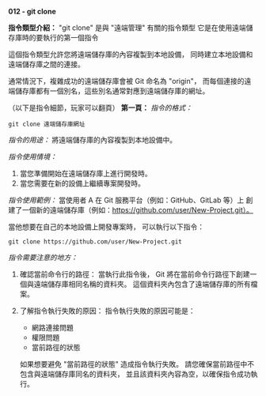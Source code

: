 **012 - git clone**

**指令類型介紹：**
"git clone" 是與 "遠端管理" 有關的指令類型
它是在使用遠端儲存庫時的要執行的第一個指令

這個指令類型允許您將遠端儲存庫的內容複製到本地設備，
同時建立本地設備和遠端儲存庫之間的連接。

通常情況下，複雜成功的遠端儲存庫會被 Git 命名為 "origin"，
而每個連接的遠端儲存庫都有一個別名，這些別名通常對應到遠端儲存庫的網址。

（以下是指令細節，玩家可以翻頁）
**第一頁：**
*指令的格式：* 
```
git clone 遠端儲存庫網址
```

*指令的用途：*
將遠端儲存庫的內容複製到本地設備中。

*指令使用情境：*
1. 當您準備開始在遠端儲存庫上進行開發時。
2. 當您需要在新的設備上繼續專案開發時。

*指令使用範例：*
當使用者 A 在 Git 服務平台（例如：GitHub、GitLab 等）上
創建了一個新的遠端儲存庫（例如：https://github.com/user/New-Project.git）。

當他想要在自己的本地設備上開發專案時，
可以執行以下指令：
```
git clone https://github.com/user/New-Project.git
```

*指令需要注意的地方：* 
1. 確認當前命令行的路徑：
當執行此指令後，
Git 將在當前命令行路徑下創建一個與遠端儲存庫相同名稱的資料夾。
這個資料夾內包含了遠端儲存庫的所有檔案。

2. 了解指令執行失敗的原因：
    指令執行失敗的原因可能是：
    + 網路連接問題
    + 權限問題
    + 當前路徑的狀態

    如果想要避免 "當前路徑的狀態" 造成指令執行失敗。
    請您確保當前路徑中不包含與遠端儲存庫同名的資料夾，
    並且該資料夾內容為空，以確保指令成功執行。